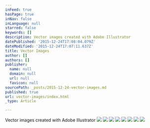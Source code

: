 ```yaml
---
inFeed: true
hasPage: true
inNav: false
inLanguage: null
starred: false
keywords: []
description: Vector images created with Adobe Illustrator
datePublished: '2015-12-24T17:08:04.079Z'
dateModified: '2015-12-24T17:07:11.637Z'
title: Vector Images
author: []
authors: []
publisher:
  name: null
  domain: null
  url: null
  favicon: null
sourcePath: _posts/2015-12-24-vector-images.md
published: true
url: vector-images/index.html
_type: Article

---
```

Vector images created with Adobe Illustrator
![](https://the-grid-user-content.s3-us-west-2.amazonaws.com/e3bd514a-0ad8-4954-8d7b-59131c1d5696.jpg)
![](https://the-grid-user-content.s3-us-west-2.amazonaws.com/6793d476-8c56-42c5-8874-16aeb0635f09.jpg)
![](https://the-grid-user-content.s3-us-west-2.amazonaws.com/d172f78a-9866-479b-93f0-d2b7d3579cee.jpg)
![](https://the-grid-user-content.s3-us-west-2.amazonaws.com/946e577c-3653-479d-bfe7-d3735ea933fd.jpg)
![](https://the-grid-user-content.s3-us-west-2.amazonaws.com/3bbcebcf-3c77-4a50-868e-153e468f24fb.jpg)
![](https://the-grid-user-content.s3-us-west-2.amazonaws.com/d93b0ab1-df0f-4106-a31d-5309188e27e0.jpg)
![](https://the-grid-user-content.s3-us-west-2.amazonaws.com/0efc28ed-61c1-4a87-a232-6e85b944336b.jpg)
![](https://the-grid-user-content.s3-us-west-2.amazonaws.com/c3569414-982f-40f5-a391-e57967e151ad.jpg)